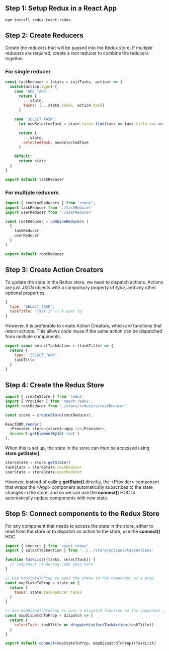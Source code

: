 
## **Step 1: Setup Redux in a React App**

```
npm install redux react-redux.
```

## **Step 2: Create Reducers**
Create the reducers that will be passed into the Redux store. 
If multiple reducers are required, create a root reducer to combine the reducers together. 
 
### **For single reducer**
```javascript
const taskReducer = (state = initTasks, action) => { 
  switch(action.type) { 
    case 'ADD_TASK': 
      return { 
        ...state, 
        tasks: [...state.tasks, action.task] 
      }

    case 'SELECT_TASK':
      let newSelectedTask = state.tasks.find(task => task.title === action.taskTitle)

      return {
        ...state,
        selectedTask: newSelectedTask
      }

    default: 
      return state 
  } 
} 

export default taskReducer 
```

### **For multiple reducers**
```javascript
import { combineReducers } from 'redux'; 
import taskReducer from './taskReducer' 
import userReducer from './userReducer' 

const rootReducer = combineReducers ( 
  { 
    taskReducer, 
    userReducer 
  } 
) 

export default rootReducer 
```

## **Step 3: Create Action Creators**
To update the state in the Redux store, we need to dispatch actions. Actions are just JSON objects with a compulsory property of *type*, and any other optional properties.

```javascript
{
  type: 'SELECT_TASK',
  taskTitle: 'Task 1' // A user Id
}
```

However, it is preferable to create Action Creators, which are functions that return actions. This allows code reuse if the same action can be dispatched from multiple components.
```javascript
export const selectTaskAction = (taskTitle) => {
  return {
    type: 'SELECT_TASK',
    taskTitle
  }
}
```

## **Step 4: Create the Redux Store**
```javascript
import { createStore } from 'redux' 
import { Provider } from 'react-redux'; 
import rootReducer from './store/reducers/rootReducer' 

const store = createStore(rootReducer); 

ReactDOM.render( 
  <Provider store={store}><App /></Provider>, 
  document.getElementById('root') 
); 
```
 
When this is set up, the state in the store can then be accessed using **store.getState()**.

```javascript
storeState = store.getState() 
taskState = storeState.taskReducer 
userState = storeState.userReducer 
```

However, instead of calling **getState()** directly, the \<Provider> component that wraps the \<App> component automatically subscribes to the state changes in the store, and so we can use the **connect()** HOC to automatically update components with new state. 
 
## **Step 5: Connect components to the Redux Store**
For any component that needs to access the state in the store, either to read from the store or to dispatch an action to the store, use the **connect()** HOC.

```javascript
import { connect } from 'react-redux' 
import { selectTaskAction } from '../../store/actions/taskActions'

function TaskList({tasks, selectTask}) { 
  // Component rendering code goes here
} 

// Use mapStateToProp to pass the state to the component as a prop 
const mapStateToProp = state => { 
  return { 
    tasks: state.taskReducer.tasks 
  } 
} 

// Use mapDispatchToProp to pass a dispatch function to the component as a prop. Note that we are dispatching a task action creator function
const mapDispatchToProp = dispatch => { 
  return { 
    selectTask: taskTitle => dispatch(selectTaskAction(taskTitle)) 
  } 
} 

export default connect(mapStateToProp, mapDispatchToProp)(TaskList) 
```

 
 
 
